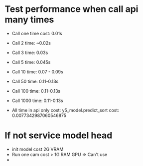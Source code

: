 # Test performance when call api many times
+ Call one time cost: 0.01s
+ Call 2 time: ~0.02s
+ Call 3 time: 0.03s
+ Call 5 time: 0.045s
+ Call 10 time: 0.07 - 0.09s
+ Call 50 time: 0.11-0.13s
+ Call 100 time: 0.11-0.13s
+ Call 1000 time: 0.11-0.13s

+ All time in api only cost: y5_model.predict_sort cost:  0.0077342987060546875
# If not service model head
+ init model cost 2G VRAM
+ Run one cam cost > 1G RAM GPU
=> Can't use
+ 